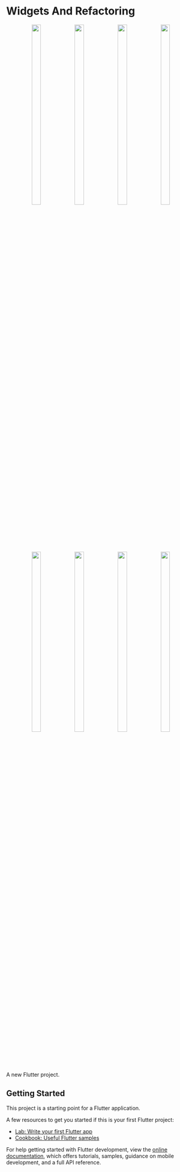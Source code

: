 # Widgets And Refactoring

<p align="center">
   <img src = "https://github.com/DurgaMewada/widgets_and_refactoring/assets/149373536/7baae539-6c86-478c-a2ac-3bd34ef94806" width=22% height=35% >
   <img src = "https://github.com/DurgaMewada/widgets_and_refactoring/assets/149373536/c131672e-805d-4aa7-a0d4-fbc1d04ddffe" width=22% height=35% >
   <img src = "https://github.com/DurgaMewada/widgets_and_refactoring/assets/149373536/f31f8262-3692-49c8-a346-8e082d476a1b" width=22% height=35% >
   <img src = "https://github.com/DurgaMewada/widgets_and_refactoring/assets/149373536/c4c2d6da-2038-4a9d-9810-f5be04d6680b" width=22% height=35% >
<br>
  <br>
  </br>

</b>
   <img src = "https://github.com/DurgaMewada/widgets_and_refactoring/assets/149373536/ad0a6b0e-a587-49be-9ede-2890adcebf9e " width=22% height=35% >
   <img src = "https://github.com/DurgaMewada/widgets_and_refactoring/assets/149373536/f495d4f0-2a6d-4668-b813-1677ea0d7c58)" width=22% height=35% >
   <img src = "https://github.com/DurgaMewada/widgets_and_refactoring/assets/149373536/9a40b7f7-cc08-4dd9-bcba-162a32c3070e" width=22% height=35% >
   <img src = "https://github.com/DurgaMewada/widgets_and_refactoring/assets/149373536/26d7b634-7481-45fb-ae1f-c3217d1500f7" width=22% height=35% >

</p>
A new Flutter project.

## Getting Started

This project is a starting point for a Flutter application.

A few resources to get you started if this is your first Flutter project:

- [Lab: Write your first Flutter app](https://docs.flutter.dev/get-started/codelab)
- [Cookbook: Useful Flutter samples](https://docs.flutter.dev/cookbook)

For help getting started with Flutter development, view the
[online documentation](https://docs.flutter.dev/), which offers tutorials,
samples, guidance on mobile development, and a full API reference.
